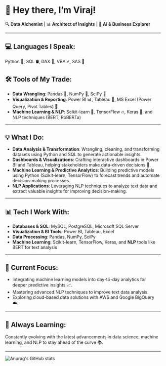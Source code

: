 # 👋 Hey there, I’m Viraj!

🔍 **Data Alchemist** | 📊 **Architect of Insights** | 🚀 **AI & Business Explorer**

---

## 💻 Languages I Speak:
Python 🐍, SQL 🛢️, DAX 📐, VBA ⚡, SAS 🔬

## 🛠️ Tools of My Trade:
- **Data Wrangling**: Pandas 🐼, NumPy 🔢, SciPy 📐
- **Visualization & Reporting**: Power BI 📊, Tableau 🎨, MS Excel (Power Query, Pivot Tables) 🔄
- **Machine Learning & NLP**: Scikit-learn 🤖, TensorFlow 🔥, Keras 🚀, and NLP techniques (BERT, RoBERTa)

---

## 💡 What I Do:
- **Data Analysis & Transformation**: Wrangling, cleaning, and transforming datasets using Python and SQL to generate actionable insights.
- **Dashboards & Visualizations**: Crafting interactive dashboards in Power BI and Tableau, helping stakeholders make data-driven decisions 🎯.
- **Machine Learning & Predictive Analytics**: Building predictive models using Python (Scikit-learn, TensorFlow) to forecast trends and automate decision-making processes.
- **NLP Applications**: Leveraging NLP techniques to analyze text data and extract valuable insights for improving decision-making.

---

## 📊 Tech I Work With:
- **Databases & SQL**: MySQL, PostgreSQL, Microsoft SQL Server
- **Visualization & BI Tools**: Power BI, Tableau, Excel
- **Data Processing**: Pandas, NumPy, SciPy
- **Machine Learning**: Scikit-learn, TensorFlow, Keras, and **NLP** tools like BERT for text analysis

---

## 🎯 Current Focus:
- Integrating machine learning models into day-to-day analytics for deeper predictive insights 📈.
- Mastering advanced NLP techniques to improve text data analysis.
- Exploring cloud-based data solutions with AWS and Google BigQuery ☁️.

---

## 🌱 Always Learning:
Constantly evolving with the latest advancements in data science, machine learning, and NLP to stay ahead of the curve 📚.

---
![Anurag's GitHub stats](https://github-readme-stats.vercel.app/api?username=Viraj0297&show_icons=true&hide=contribs,prs&theme=tokyonight)

